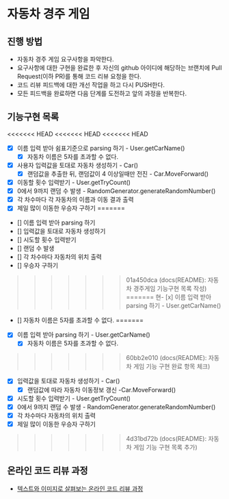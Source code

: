 # 자동차 경주 게임
## 진행 방법
* 자동차 경주 게임 요구사항을 파악한다.
* 요구사항에 대한 구현을 완료한 후 자신의 github 아이디에 해당하는 브랜치에 Pull Request(이하 PR)를 통해 코드 리뷰 요청을 한다.
* 코드 리뷰 피드백에 대한 개선 작업을 하고 다시 PUSH한다.
* 모든 피드백을 완료하면 다음 단계를 도전하고 앞의 과정을 반복한다.

## 기능구현 목록
<<<<<<< HEAD
<<<<<<< HEAD
<<<<<<< HEAD
- [x] 이름 입력 받아 쉼표기준으로 parsing 하기 - User.getCarName()
  - [x] 자동차 이름은 5자를 초과할 수 없다.
- [x] 사용자 입력값을 토대로 자동차 생성하기 - Car()
  - [x] 랜덤값을 추출한 뒤, 랜덤값이 4 이상일때만 전진 - Car.MoveForward()
- [x] 이동할 횟수 입력받기 - User.getTryCount()
- [x] 0에서 9까지 랜덤 수 발생 - RandomGenerator.generateRandomNumber()
- [x] 각 차수마다 각 자동차의 이름과 이동 결과 출력
- [x] 제일 많이 이동한 우승자 구하기
=======
- [] 이름 입력 받아 parsing 하기
- [] 입력값을 토대로 자동차 생성하기
- [] 시도할 횟수 입력받기
- [] 랜덤 수 발생
- [] 각 차수마다 자동차의 위치 출력
- [] 우승자 구하기
>>>>>>> 01a450dca (docs(README): 자동차 경주게임 기능구현 목록 작성)
=======
현- [x] 이름 입력 받아 parsing 하기 - User.getCarName()
  - [] 자동차 이름은 5자를 초과할 수 없다.
=======
- [x] 이름 입력 받아 parsing 하기 - User.getCarName()
  - [x] 자동차 이름은 5자를 초과할 수 없다.
>>>>>>> 60bb2e010 (docs(README): 자동차 게임 기능 구현 완료 항목 체크)
- [x] 입력값을 토대로 자동차 생성하기 - Car()
  - [x] 랜덤값에 따라 자동차 이동정보 갱신 -Car.MoveForward()
- [x] 시도할 횟수 입력받기 - User.getTryCount()
- [x] 0에서 9까지 랜덤 수 발생 - RandomGenerator.generateRandomNumber()
- [x] 각 차수마다 자동차의 위치 출력
- [x] 제일 많이 이동한 우승자 구하기
>>>>>>> 4d31bd72b (docs(README): 자동차 게임 기능 구현 목록 추가)



## 온라인 코드 리뷰 과정
* [텍스트와 이미지로 살펴보는 온라인 코드 리뷰 과정](https://github.com/next-step/nextstep-docs/tree/master/codereview)